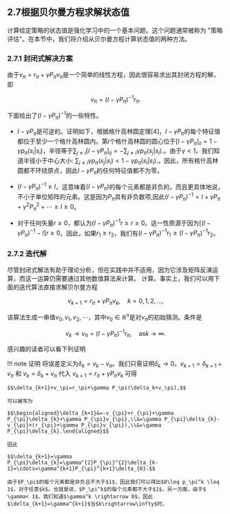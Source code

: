 ## 2.7根据贝尔曼方程求解状态值

计算给定策略的状态值是强化学习中的一个基本问题。这个问题通常被称为 "策略评估"。在本节中，我们将介绍从贝尔曼方程计算状态值的两种方法。

### 2.7.1 封闭式解决方案

由于$v_{\pi}=r_{\pi}+\gamma P_{\pi}v_{\pi}$是一个简单的线性方程，因此很容易求出其封闭方程的解，即

$$v_{\pi}=(I-\gamma P_{\pi})^{-1}r_{\pi}.$$

下面给出了$(I-\gamma P_{\pi})^{-1}$的一些特性。

- $I-\gamma P_{\pi}$是可逆的。证明如下，根据格什高林圆定理[4]，$I-\gamma P_{\pi}$的每个特征值都位于至少一个格什高林圆内。第$i$个格什高林圆的圆心位于$[I-\gamma P_{\pi}]_{ii}=1-\gamma p_{\pi}(s_{i}|s_{i})$，半径等于$\sum_{j\neq i}[I-\gamma P_{\pi}]_{ij}=-\sum_{j\neq i}\gamma p_{\pi}(s_{j}|s_{i}).$。由于$\gamma<1$，我们知道半径小于中心大小: $\sum_{j\neq i}\gamma p_{\pi}(s_{j}|s_{i})<1-\gamma p_{\pi}(s_{i}|s_{i}).$。因此，所有格什高林圆都不环绕原点，因此$I-\gamma P_{\pi}$的任何特征值都不为零。

- $(I-\gamma P_{\pi})^{-1} \geq I$，这意味着$(I - \gamma P_\pi)$的每个元素都是非负的，而且更具体地说，不小于单位矩阵的元素。这是因为$P_\pi$具有非负数项,因此$(I-\gamma P_{\pi})^{-1}=I+\gamma P_{\pi}+\gamma^{2}P_{\pi}^{2}+\cdots\geq I\geq0$。

- 对于任何矢量$r\geq 0$，都认为$(I-\gamma P_{\pi})^{-1}r\geq r \geq 0$。这一性质源于因为$[(I-\gamma P_{\pi})^{-1}-I]r\geq0$。因此，如果$r_1\geq r_2$，我们有$(I-\gamma P_\pi)^{-1}r_1\geq(I-\gamma P_\pi)^{-1}r_2$。

### 2.7.2 迭代解

尽管封闭式解法有助于理论分析，但在实践中并不适用，因为它涉及矩阵反演运算，而这一运算仍需要通过其他数值算法来计算。
计算。事实上，我们可以用下面的迭代算法直接求解贝尔曼方程

$$v_{k+1}=r_{\pi}+\gamma P_{\pi}v_{k},\quad k=0,1,2,\ldots,\tag{2.11}$$

该算法生成一串值${v_0,v_1,v_2,\cdots}$，其中$v_0\in \mathbb{R}^n$是对$v_\pi$的初始猜测。条件是

$$v_{k}\to v_{\pi}=(I-\gamma P_{\pi})^{-1}r_{\pi},\quad\mathrm{as}k\to\infty.\tag{2.12}$$

感兴趣的读者可以看下列证明

!!! note 证明
    将误差定义为$\delta_k = v_k - v_\pi$。我们只需证明$\delta_k \rightarrow 0$。$v_{k+1} = \delta_{k+1} + v_\pi$ 和 $v_k = \delta_k + v_\pi$ 代入 $v_{k+1} = r_\pi + \gamma P_\pi v_k$ 可得

    $$\delta_{k+1}+v_\pi=r_\pi+\gamma P_\pi(\delta_k+v_\pi),$$

    可以被写为

    $$\begin{aligned}\delta_{k+1}&=-v_{\pi}+r_{\pi}+\gamma P_{\pi}\delta_{k}+\gamma P_{\pi}v_{\pi},\\&=\gamma P_{\pi}\delta_{k}-v_{\pi}+(r_{\pi}+\gamma P_{\pi}v_{\pi}),\\&=\gamma P_{\pi}\delta_{k}.\end{aligned}$$

    因此

    $$\delta_{k+1}=\gamma P_{\pi}\delta_{k}=\gamma^{2}P_{\pi}^{2}\delta_{k-1}=\cdots=\gamma^{k+1}P_{\pi}^{k+1}\delta_{0}.$$

    由于$P_\pi$的每个元素都是非负且不大于$1$，因此我们可以得出$0\leq p_\pi^k \leq 1$，对于任意$k$。也就是说，$P_\pi^k$的每个元素都不大于$1$，另一方面，由于$ \gamma< 1$，我们知道$\gamma^k \rightarrow 0$，因此$\delta_{k+1}=\gamma^{k+1}$当$k\rightarrow\infty$时。